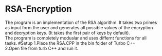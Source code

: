 # RSA-Encryption
The program is an implementation of the RSA algorithm. It takes two primes as input form the user and generates all possible values of the encryption and decryption keys. (It takes the first pair of keys by default).
<br />The program is completely modualar and uses differnt functions for all tasks.
#Setup
1.Place the RSA.CPP in the bin folder of Turbo C++
<br/>2.Open file from turb C++ and run it.
